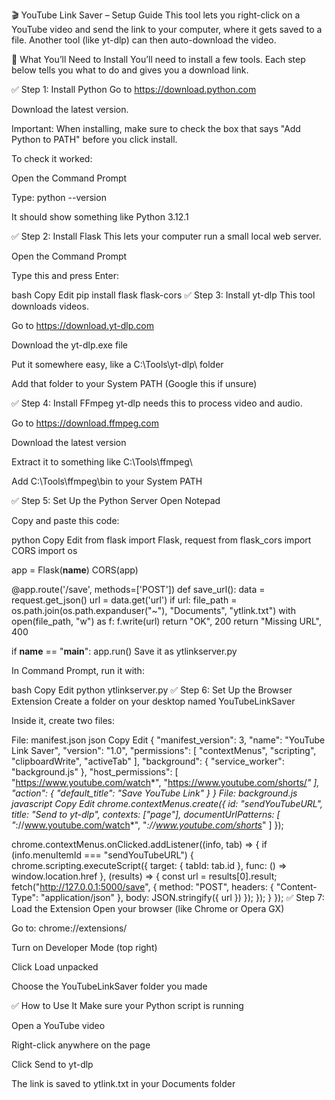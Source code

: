 🎬 YouTube Link Saver – Setup Guide
This tool lets you right-click on a YouTube video and send the link to your computer, where it gets saved to a file. Another tool (like yt-dlp) can then auto-download the video.

🧰 What You’ll Need to Install
You’ll need to install a few tools. Each step below tells you what to do and gives you a download link.

✅ Step 1: Install Python
Go to https://download.python.com

Download the latest version.

Important: When installing, make sure to check the box that says "Add Python to PATH" before you click install.

To check it worked:

Open the Command Prompt

Type: python --version

It should show something like Python 3.12.1

✅ Step 2: Install Flask
This lets your computer run a small local web server.

Open the Command Prompt

Type this and press Enter:

bash
Copy
Edit
pip install flask flask-cors
✅ Step 3: Install yt-dlp
This tool downloads videos.

Go to https://download.yt-dlp.com

Download the yt-dlp.exe file

Put it somewhere easy, like a C:\Tools\yt-dlp\ folder

Add that folder to your System PATH (Google this if unsure)

✅ Step 4: Install FFmpeg
yt-dlp needs this to process video and audio.

Go to https://download.ffmpeg.com

Download the latest version

Extract it to something like C:\Tools\ffmpeg\

Add C:\Tools\ffmpeg\bin to your System PATH

✅ Step 5: Set Up the Python Server
Open Notepad

Copy and paste this code:

python
Copy
Edit
from flask import Flask, request
from flask_cors import CORS
import os

app = Flask(__name__)
CORS(app)

@app.route('/save', methods=['POST'])
def save_url():
    data = request.get_json()
    url = data.get('url')
    if url:
        file_path = os.path.join(os.path.expanduser("~"), "Documents", "ytlink.txt")
        with open(file_path, "w") as f:
            f.write(url)
        return "OK", 200
    return "Missing URL", 400

if __name__ == "__main__":
    app.run()
Save it as ytlinkserver.py

In Command Prompt, run it with:

bash
Copy
Edit
python ytlinkserver.py
✅ Step 6: Set Up the Browser Extension
Create a folder on your desktop named YouTubeLinkSaver

Inside it, create two files:

File: manifest.json
json
Copy
Edit
{
  "manifest_version": 3,
  "name": "YouTube Link Saver",
  "version": "1.0",
  "permissions": [
    "contextMenus",
    "scripting",
    "clipboardWrite",
    "activeTab"
  ],
  "background": {
    "service_worker": "background.js"
  },
  "host_permissions": [
    "https://www.youtube.com/watch*",
    "https://www.youtube.com/shorts/*"
  ],
  "action": {
    "default_title": "Save YouTube Link"
  }
}
File: background.js
javascript
Copy
Edit
chrome.contextMenus.create({
  id: "sendYouTubeURL",
  title: "Send to yt-dlp",
  contexts: ["page"],
  documentUrlPatterns: [
    "*://www.youtube.com/watch*",
    "*://www.youtube.com/shorts*"
  ]
});

chrome.contextMenus.onClicked.addListener((info, tab) => {
  if (info.menuItemId === "sendYouTubeURL") {
    chrome.scripting.executeScript({
      target: { tabId: tab.id },
      func: () => window.location.href
    }, (results) => {
      const url = results[0].result;
      fetch("http://127.0.0.1:5000/save", {
        method: "POST",
        headers: { "Content-Type": "application/json" },
        body: JSON.stringify({ url })
      });
    });
  }
});
✅ Step 7: Load the Extension
Open your browser (like Chrome or Opera GX)

Go to: chrome://extensions/

Turn on Developer Mode (top right)

Click Load unpacked

Choose the YouTubeLinkSaver folder you made

✅ How to Use It
Make sure your Python script is running

Open a YouTube video

Right-click anywhere on the page

Click Send to yt-dlp

The link is saved to ytlink.txt in your Documents folder
